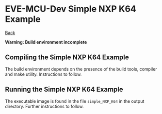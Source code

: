 # EVE-MCU-Dev Simple NXP K64 Example

[Back](../README.md)

__Warning: Build environment incomplete__

## Compiling the Simple NXP K64 Example

The build environment depends on the presence of the build tools, compiler and make utility. Instructions to follow.

## Running the Simple NXP K64 Example

The executable image is found in the file `simple_NXP_K64` in the output directory. Further instructions to follow.